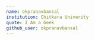 ```yaml
---
name: okpranavbansal
institution: Chitkara Univerity
quote: I Am a Geek
github_user: okpranavbansal
---
```

